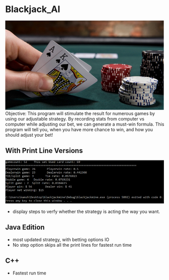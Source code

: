 # Blackjack_AI
![plot](https://github.com/EdwinKam/Blackjack_AI/blob/main/picture/poker.png)<br />
Objective: This program will stimulate the result for numerous games by using our adjustable strategy. By recording stats from computer vs computer while adjusting our bet, we can generate a must-win formula. This program will tell you, when you have more chance to win, and how you should adjust your bet! 
## With Print Line Versions
![plot](https://github.com/EdwinKam/Blackjack_AI/blob/main/picture/sampleoutput.png)<br />
- display steps to verfy whether the strategy is acting the way you want.
## Java Edition
- most updated strategy, with betting options IO
- No step option skips all the print lines for fastest run time
## C++
- Fastest run time
